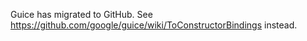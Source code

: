 Guice has migrated to GitHub.  See https://github.com/google/guice/wiki/ToConstructorBindings instead.